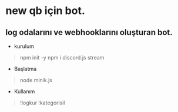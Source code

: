 # new qb için bot.

## log odalarını ve webhooklarını oluşturan bot.

- kurulum
> npm init -y
> npm i discord.js stream

- Başlatma
> node minik.js

- Kullanım
> !logkur
> !kategorisil <kategoriadi>
